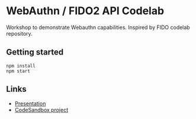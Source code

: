 # WebAuthn / FIDO2 API Codelab

Workshop to demonstrate  Webauthn capabilities. Inspired by FIDO codelab repository.


## Getting started

```
npm install
npm start
```

## Links

- [Presentation](https://docs.google.com/presentation/d/1uHeew05jG_RsGl5syJiAeB6QLMA7s_bQvOzifKPuHYw/edit?usp=sharing)
- [CodeSandbox project](https://codesandbox.io/s/webauthn-codelab-google-io-2m57je)
